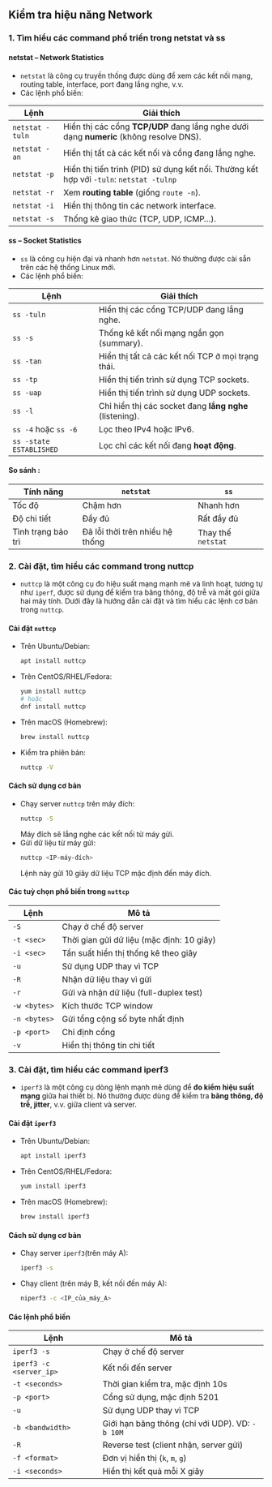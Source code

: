 ## Kiểm tra hiệu năng Network
### 1. Tìm hiểu các command phổ triển trong netstat và ss
#### netstat – Network Statistics
- `netstat` là công cụ truyền thống được dùng để xem các kết nối mạng, routing table, interface, port đang lắng nghe, v.v.
- Các lệnh phổ biến:

| Lệnh            | Giải thích                                                                              |
| --------------- | --------------------------------------------------------------------------------------- |
| `netstat -tuln` | Hiển thị các cổng **TCP/UDP** đang lắng nghe dưới dạng **numeric** (không resolve DNS). |
| `netstat -an`   | Hiển thị tất cả các kết nối và cổng đang lắng nghe.                                     |
| `netstat -p`    | Hiển thị tiến trình (PID) sử dụng kết nối. Thường kết hợp với `-tuln`: `netstat -tulnp` |
| `netstat -r`    | Xem **routing table** (giống `route -n`).                                               |
| `netstat -i`    | Hiển thị thông tin các network interface.                                               |
| `netstat -s`    | Thống kê giao thức (TCP, UDP, ICMP…).                                                   |

#### ss – Socket Statistics
- `ss` là công cụ hiện đại và nhanh hơn `netstat`. Nó thường được cài sẵn trên các hệ thống Linux mới.
- Các lệnh phổ biến:

| Lệnh                    | Giải thích                                              |
| ----------------------- | ------------------------------------------------------- |
| `ss -tuln`              | Hiển thị các cổng TCP/UDP đang lắng nghe.               |
| `ss -s`                 | Thống kê kết nối mạng ngắn gọn (summary).               |
| `ss -tan`               | Hiển thị tất cả các kết nối TCP ở mọi trạng thái.       |
| `ss -tp`                | Hiển thị tiến trình sử dụng TCP sockets.                |
| `ss -uap`               | Hiển thị tiến trình sử dụng UDP sockets.                |
| `ss -l`                 | Chỉ hiển thị các socket đang **lắng nghe** (listening). |
| `ss -4` hoặc `ss -6`    | Lọc theo IPv4 hoặc IPv6.                                |
| `ss -state ESTABLISHED` | Lọc chỉ các kết nối đang **hoạt động**.                 |

#### So sánh :

| Tính năng          | `netstat`                       | `ss`               |
| ------------------ | ------------------------------- | ------------------ |
| Tốc độ             | Chậm hơn                        | Nhanh hơn          |
| Độ chi tiết        | Đầy đủ                          | Rất đầy đủ         |
| Tình trạng bảo trì | Đã lỗi thời trên nhiều hệ thống | Thay thế `netstat` |

### 2. Cài đặt, tìm hiểu các command trong nuttcp
- `nuttcp` là một công cụ đo hiệu suất mạng mạnh mẽ và linh hoạt, tương tự như `iperf`, được sử dụng để kiểm tra băng thông, độ trễ và mất gói giữa hai máy tính. Dưới đây là hướng dẫn cài đặt và tìm hiểu các lệnh cơ bản trong `nuttcp`.
#### Cài đặt `nuttcp`
- Trên Ubuntu/Debian:
    ```bash
    apt install nuttcp
    ```
- Trên CentOS/RHEL/Fedora:
    ```bash
    yum install nuttcp
    # hoặc
    dnf install nuttcp
    ```
-  Trên macOS (Homebrew):
    ```bash
    brew install nuttcp
    ```
- Kiểm tra phiên bản:
    ```bash
    nuttcp -V
    ```

#### Cách sử dụng cơ bản
- Chạy server `nuttcp` trên máy đích:
    ```bash
    nuttcp -S
    ```
    Máy đích sẽ lắng nghe các kết nối từ máy gửi.
- Gửi dữ liệu từ máy gửi:
    ```bash
    nuttcp <IP-máy-đích>
    ```
    Lệnh này gửi 10 giây dữ liệu TCP mặc định đến máy đích.
#### Các tuỳ chọn phổ biến trong `nuttcp`
| Lệnh         | Mô tả                                     |
| ------------ | ----------------------------------------- |
| `-S`         | Chạy ở chế độ server                      |
| `-t <sec>`   | Thời gian gửi dữ liệu (mặc định: 10 giây) |
| `-i <sec>`   | Tần suất hiển thị thống kê theo giây      |
| `-u`         | Sử dụng UDP thay vì TCP                   |
| `-R`         | Nhận dữ liệu thay vì gửi                  |
| `-r`         | Gửi và nhận dữ liệu (full-duplex test)    |
| `-w <bytes>` | Kích thước TCP window                     |
| `-n <bytes>` | Gửi tổng cộng số byte nhất định           |
| `-p <port>`  | Chỉ định cổng                             |
| `-v`         | Hiển thị thông tin chi tiết               |

### 3. Cài đặt, tìm hiểu các command iperf3
- `iperf3` là một công cụ dòng lệnh mạnh mẽ dùng để **đo kiểm hiệu suất mạng** giữa hai thiết bị. Nó thường được dùng để kiểm tra **băng thông, độ trễ, jitter**, v.v. giữa client và server.
#### Cài đặt `iperf3`
- Trên Ubuntu/Debian:
    ```bash
    apt install iperf3
    ```
- Trên CentOS/RHEL/Fedora:
    ```bash
    yum install iperf3
    ```
-  Trên macOS (Homebrew):
    ```bash
    brew install iperf3
    ```
#### Cách sử dụng cơ bản
- Chạy server `iperf3`(trên máy A):
    ```bash
    iperf3 -s
    ```
-  Chạy client (trên máy B, kết nối đến máy A):
    ```bash
    niperf3 -c <IP_của_máy_A>
    ```
#### Các lệnh phổ biến
| Lệnh                    | Mô tả                                           |
| ----------------------- | ----------------------------------------------- |
| `iperf3 -s`             | Chạy ở chế độ server                            |
| `iperf3 -c <server_ip>` | Kết nối đến server                              |
| `-t <seconds>`          | Thời gian kiểm tra, mặc định 10s                |
| `-p <port>`             | Cổng sử dụng, mặc định 5201                     |
| `-u`                    | Sử dụng UDP thay vì TCP                         |
| `-b <bandwidth>`        | Giới hạn băng thông (chỉ với UDP). VD: `-b 10M` |
| `-R`                    | Reverse test (client nhận, server gửi)          |
| `-f <format>`           | Đơn vị hiển thị (`k`, `m`, `g`)                 |
| `-i <seconds>`          | Hiển thị kết quả mỗi X giây                     |

